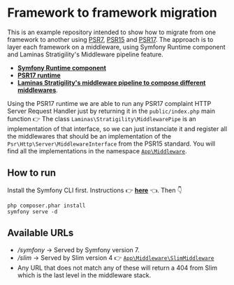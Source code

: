 # Framework to framework migration

This is an example repository intended to show how to migrate from one framework to another using [PSR7](https://www.php-fig.org/psr/psr-7/), [PSR15](https://www.php-fig.org/psr/psr-15/) and [PSR17](https://www.php-fig.org/psr/psr-17/). The approach is
to layer each framework on a middleware, using Symfony Runtime component and Laminas Stratigility's Middleware pipeline feature.

* **[Symfony Runtime component](https://symfony.com/doc/current/components/runtime.html)**
* **[PSR17 runtime](https://github.com/php-runtime/psr-17)**
* **[Laminas Stratigility's middleware pipeline to compose different middlewares](https://docs.laminas.dev/laminas-stratigility/v4/executing-middleware/)**.

Using the PSR17 runtime we are able to run any PSR17 complaint HTTP Server Request Handler just by returning it in the `public/index.php` main function 👉 The class `Laminas\Stratigility\MiddlewarePipe` is an implementation of that interface, so we can just instanciate it and register all the middlewares that should be an implementation of the `Psr\Http\Server\MiddlewareInterface` from the PSR15 standard. You will find all the implementations in the namespace [`App\Middleware`](src/Middleware).

## How to run

Install the Symfony CLI first. Instructions 👉 **[here](https://symfony.com/download#step-1-install-symfony-cli)** 👈. Then 👇

    php composer.phar install
    symfony serve -d

## Available URLs

* _/symfony_ -> Served by Symfony version 7.
* _/slim_ -> Served by Slim version 4 👉 [`App\Middleware\SlimMiddleware`](src/Middleware/SlimMiddleware.php)
* Any URL that does not match any of these will return a 404 from Slim which is the last level in the middleware stack.